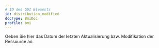 ```yaml
---
# ID des GUI Elements
id: distribution_modified
docType: BmiDoc
profile: bmi
---
```


Geben Sie hier das Datum der letzten Aktualisierung bzw. Modifikation der Ressource an.
